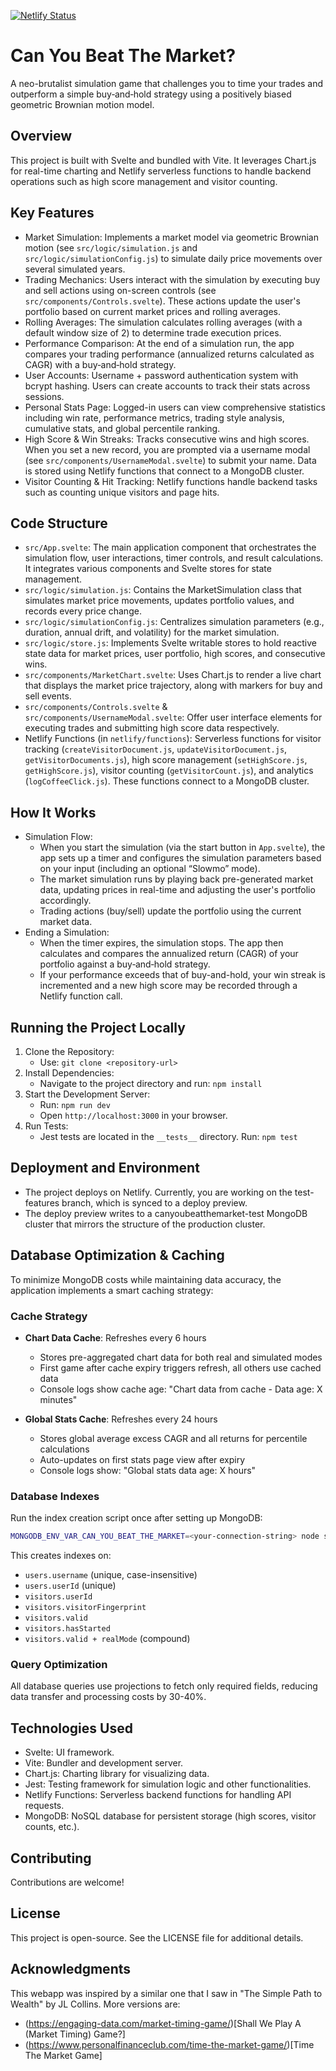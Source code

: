 [![Netlify Status](https://api.netlify.com/api/v1/badges/fb0513ca-dddd-4891-a9a2-934b0ce4f56b/deploy-status)](https://app.netlify.com/sites/canyoubeatthemarket/deploys)

# Can You Beat The Market?
A neo-brutalist simulation game that challenges you to time your trades and outperform a simple buy‐and‐hold strategy using a positively biased geometric Brownian motion model.

## Overview
This project is built with Svelte and bundled with Vite. It leverages Chart.js for real-time charting and Netlify serverless functions to handle backend operations such as high score management and visitor counting.

## Key Features
- Market Simulation: Implements a market model via geometric Brownian motion (see ```src/logic/simulation.js``` and ```src/logic/simulationConfig.js```) to simulate daily price movements over several simulated years.
- Trading Mechanics: Users interact with the simulation by executing buy and sell actions using on-screen controls (see ```src/components/Controls.svelte```). These actions update the user's portfolio based on current market prices and rolling averages.
- Rolling Averages: The simulation calculates rolling averages (with a default window size of 2) to determine trade execution prices.
- Performance Comparison: At the end of a simulation run, the app compares your trading performance (annualized returns calculated as CAGR) with a buy‐and‐hold strategy.
- User Accounts: Username + password authentication system with bcrypt hashing. Users can create accounts to track their stats across sessions.
- Personal Stats Page: Logged-in users can view comprehensive statistics including win rate, performance metrics, trading style analysis, cumulative stats, and global percentile ranking.
- High Score & Win Streaks: Tracks consecutive wins and high scores. When you set a new record, you are prompted via a username modal (see ```src/components/UsernameModal.svelte```) to submit your name. Data is stored using Netlify functions that connect to a MongoDB cluster.
- Visitor Counting & Hit Tracking: Netlify functions handle backend tasks such as counting unique visitors and page hits.

## Code Structure
- ```src/App.svelte```: The main application component that orchestrates the simulation flow, user interactions, timer controls, and result calculations. It integrates various components and Svelte stores for state management.
- ```src/logic/simulation.js```: Contains the MarketSimulation class that simulates market price movements, updates portfolio values, and records every price change.
- ```src/logic/simulationConfig.js```: Centralizes simulation parameters (e.g., duration, annual drift, and volatility) for the market simulation.
- ```src/logic/store.js```: Implements Svelte writable stores to hold reactive state data for market prices, user portfolio, high scores, and consecutive wins.
- ```src/components/MarketChart.svelte```: Uses Chart.js to render a live chart that displays the market price trajectory, along with markers for buy and sell events.
- ```src/components/Controls.svelte``` & ```src/components/UsernameModal.svelte```: Offer user interface elements for executing trades and submitting high score data respectively.
- Netlify Functions (in ```netlify/functions```): Serverless functions for visitor tracking (```createVisitorDocument.js```, ```updateVisitorDocument.js```, ```getVisitorDocuments.js```), high score management (```setHighScore.js```, ```getHighScore.js```), visitor counting (```getVisitorCount.js```), and analytics (```logCoffeeClick.js```). These functions connect to a MongoDB cluster.

## How It Works
- Simulation Flow:
  - When you start the simulation (via the start button in ```App.svelte```), the app sets up a timer and configures the simulation parameters based on your input (including an optional “Slowmo” mode).
  - The market simulation runs by playing back pre-generated market data, updating prices in real-time and adjusting the user's portfolio accordingly.
  - Trading actions (buy/sell) update the portfolio using the current market data.
- Ending a Simulation:
  - When the timer expires, the simulation stops. The app then calculates and compares the annualized return (CAGR) of your portfolio against a buy‐and‐hold strategy.
  - If your performance exceeds that of buy-and-hold, your win streak is incremented and a new high score may be recorded through a Netlify function call.

## Running the Project Locally
1. Clone the Repository:
   - Use: ```git clone <repository-url>```
2. Install Dependencies:
   - Navigate to the project directory and run: ```npm install```
3. Start the Development Server:
   - Run: ```npm run dev```
   - Open ```http://localhost:3000``` in your browser.
4. Run Tests:
   - Jest tests are located in the ```__tests__``` directory. Run: ```npm test```

## Deployment and Environment
- The project deploys on Netlify. Currently, you are working on the test-features branch, which is synced to a deploy preview. 
- The deploy preview writes to a canyoubeatthemarket-test MongoDB cluster that mirrors the structure of the production cluster.

## Database Optimization & Caching
To minimize MongoDB costs while maintaining data accuracy, the application implements a smart caching strategy:

### Cache Strategy
- **Chart Data Cache**: Refreshes every 6 hours
  - Stores pre-aggregated chart data for both real and simulated modes
  - First game after cache expiry triggers refresh, all others use cached data
  - Console logs show cache age: "Chart data from cache - Data age: X minutes"
  
- **Global Stats Cache**: Refreshes every 24 hours  
  - Stores global average excess CAGR and all returns for percentile calculations
  - Auto-updates on first stats page view after expiry
  - Console logs show: "Global stats data age: X hours"

### Database Indexes
Run the index creation script once after setting up MongoDB:
```bash
MONGODB_ENV_VAR_CAN_YOU_BEAT_THE_MARKET=<your-connection-string> node scripts/createIndexes.js
```

This creates indexes on:
- `users.username` (unique, case-insensitive)
- `users.userId` (unique)
- `visitors.userId`
- `visitors.visitorFingerprint`
- `visitors.valid`
- `visitors.hasStarted`
- `visitors.valid + realMode` (compound)

### Query Optimization
All database queries use projections to fetch only required fields, reducing data transfer and processing costs by 30-40%.

## Technologies Used
- Svelte: UI framework. 
- Vite: Bundler and development server. 
- Chart.js: Charting library for visualizing data. 
- Jest: Testing framework for simulation logic and other functionalities. 
- Netlify Functions: Serverless backend functions for handling API requests. 
- MongoDB: NoSQL database for persistent storage (high scores, visitor counts, etc.).

## Contributing
Contributions are welcome!

## License
This project is open-source. See the LICENSE file for additional details.

## Acknowledgments
This webapp was inspired by a similar one that I saw in "The Simple Path to Wealth" by JL Collins. More versions are:
- (https://engaging-data.com/market-timing-game/)[Shall We Play A (Market Timing) Game?]
- (https://www.personalfinanceclub.com/time-the-market-game/)[Time The Market Game]
